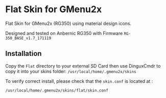 # Flat Skin for GMenu2x
Flat Skin for GMenu2x (RG350) using material design icons.

Designed and tested on Anbernic RG350 with Firmware `RG-350_BASE_v1.7_171119`

## Installation

Copy the `Flat` directory to your external SD Card then use DinguxCmdr to copy it into your skins folder: `/usr/local/home/.gmenu2x/skins`

To verify correct install, please check that the `skin.conf` is located at : 

`/usr/local/home/.gmenu2x/skins/flat/skin.conf`
